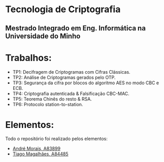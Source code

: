 # Tecnologia de Criptografia 

## Mestrado Integrado em Eng. Informática na Universidade do Minho

# Trabalhos:

- TP1: Decifragem de Criptogramas com Cifras Clássicas.
- TP2: Análise de Criptogramas gerados pelo OTP.
- TP3: Segurança da cifra por blocos do algoritmo AES no modo CBC e ECB.
- TP4: Criptografia autenticada & Falsificação CBC-MAC.
- TP5: Teorema Chinês do resto & RSA.
- TP6: Protocolo station-to-station.

# Elementos:
Todo o repositório foi realizado pelos elementos:
- [André Morais, A83899](https://github.com/Demorales1998)
- [Tiago Magalhães, A84485](https://github.com/TiagoMag)

